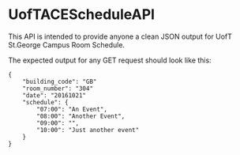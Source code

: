 # UofTACEScheduleAPI

This API is intended to provide anyone a clean JSON output for UofT St.George Campus Room Schedule.

The expected output for any GET request should look like this:

```
{
	"building_code": "GB"
	"room_number": "304"
	"date": "20161021"
	"schedule":	{
		"07:00": "An Event",
		"08:00": "Another Event",
		"09:00": "",
		"10:00": "Just another event"
	}
}
```

